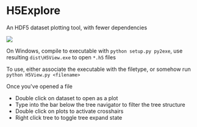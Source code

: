 H5Explore
=========

An HDF5 dataset plotting tool, with fewer dependencies

![](https://raw.github.com/PhilReinhold/H5Explore/master/screenshot.png)

On Windows, compile to executable with `python setup.py py2exe`, use resulting `dist\H5View.exe` to open `*.h5` files

To use, either associate the executable with the filetype, or somehow run `python H5View.py <filename>`

Once you've opened a file

- Double click on dataset to open as a plot
- Type into the bar below the tree navigator to filter the tree structure
- Double click on plots to activate crosshairs
- Right click tree to toggle tree expand state
